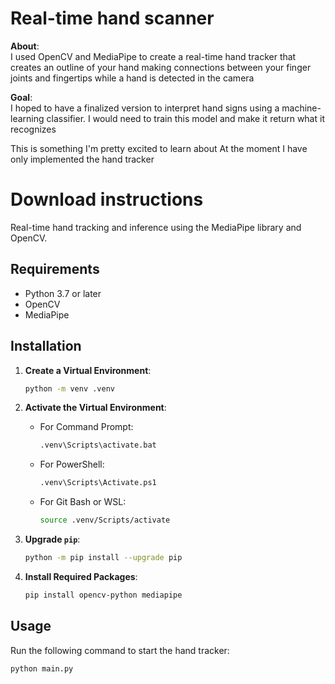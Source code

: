 # Real-time hand scanner
**About**: <br>
I used OpenCV and MediaPipe to create a real-time hand tracker that creates an outline of your hand making connections between your finger joints and fingertips while a hand is detected in the camera

**Goal**: <br>
I hoped to have a finalized version to interpret hand signs using a machine-learning classifier. I would need to train this model and make it return what it recognizes

This is something I'm pretty excited to learn about
At the moment I have only implemented the hand tracker

# Download instructions

Real-time hand tracking and inference using the MediaPipe library and OpenCV.

## Requirements

- Python 3.7 or later
- OpenCV
- MediaPipe

## Installation

1. **Create a Virtual Environment**:
    ```sh
    python -m venv .venv
    ```

2. **Activate the Virtual Environment**:
    - For Command Prompt:
        ```sh
        .venv\Scripts\activate.bat
        ```
    - For PowerShell:
        ```sh
        .venv\Scripts\Activate.ps1
        ```
    - For Git Bash or WSL:
        ```sh
        source .venv/Scripts/activate
        ```

3. **Upgrade `pip`**:
    ```sh
    python -m pip install --upgrade pip
    ```

4. **Install Required Packages**:
    ```sh
    pip install opencv-python mediapipe
    ```

## Usage

Run the following command to start the hand tracker:

```sh
python main.py
